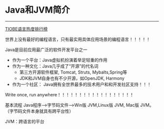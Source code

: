 # Java和JVM简介
--------------
[TIOBE语言热度排行榜](https://its201.com/article/yao1500/119296598)

世界上没有最好的编程语言，只有最实用具体应用场景的编程语言！！！！！

Java是目前应用最广泛的软件开发平台之一

* 作为一个平台：Java虚拟机扮演着举足轻重的作用
* 作为一种文化：Java几乎成了“开源”的代名词
  * 第三方开源软件框架, Tomcat, Struts, Mybalts,Spring等
  * JDK和JVM自身也有不少开源，如OpenJDK, Harmony
* 作为一个社区： Java拥有全世界最多的技术用户和和开发社区支持！！！


Write once, run anywhere！！！！！！！！！！！！！！！！！！

基本流程
Java程序-->字节码文件-->Win版 JVM,Linux版 JVM, Mac版 JVM。（字节码文件本身就具有跨平台性）

JVM：跨语言的平台



